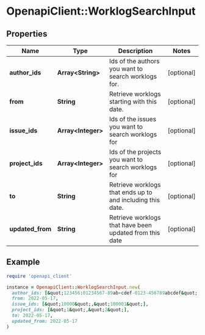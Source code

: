 # OpenapiClient::WorklogSearchInput

## Properties

| Name | Type | Description | Notes |
| ---- | ---- | ----------- | ----- |
| **author_ids** | **Array&lt;String&gt;** | Ids of the authors you want to search worklogs for. | [optional] |
| **from** | **String** | Retrieve worklogs starting with this date. | [optional] |
| **issue_ids** | **Array&lt;Integer&gt;** | Ids of the issues you want to search worklogs for | [optional] |
| **project_ids** | **Array&lt;Integer&gt;** | Ids of the projects you want to search worklogs for | [optional] |
| **to** | **String** | Retrieve worklogs that ends up to and including this date. | [optional] |
| **updated_from** | **String** | Retrieve worklogs that have been updated from this date | [optional] |

## Example

```ruby
require 'openapi_client'

instance = OpenapiClient::WorklogSearchInput.new(
  author_ids: [&quot;123456:01234567-89ab-cdef-0123-456789abcdef&quot;,&quot;123456:01234567-89ab-cdef-0123-456789abcdef&quot;],
  from: 2022-05-17,
  issue_ids: [&quot;10000&quot;,&quot;100001&quot;],
  project_ids: [&quot;1&quot;,&quot;2&quot;],
  to: 2022-05-17,
  updated_from: 2022-05-17
)
```

